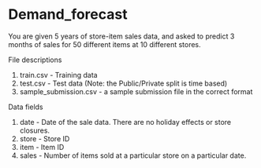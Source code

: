 # Demand_forecast
You are given 5 years of store-item sales data, and asked to
predict 3 months of sales for 50 different items at 10 different
stores.

File descriptions
1) train.csv - Training data
2) test.csv - Test data (Note: the Public/Private split is time based)
3) sample_submission.csv - a sample submission file in the correct format

Data fields
1) date - Date of the sale data. There are no holiday effects or
store closures.
2) store - Store ID
3) item - Item ID
4) sales - Number of items sold at a particular store on a
particular date.
